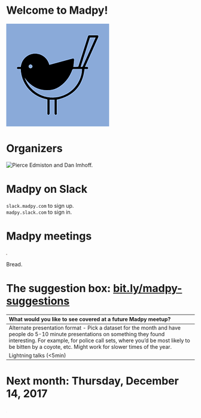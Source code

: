 Welcome to Madpy!
=================

![The Madpy Magpy.](img/madpy-logo.png)

Organizers
==========

![Pierce Edmiston and Dan
Imhoff.](README_files/figure-markdown_strict/organizers-1.png)

Madpy on Slack
==============

`slack.madpy.com` to sign up.  
`madpy.slack.com` to sign in.

Madpy meetings
==============

<img src="README_files/figure-markdown_strict/bread-1.png" alt="Bread." width="2in" />
<p class="caption">
Bread.
</p>

The suggestion box: [bit.ly/madpy-suggestions](https://bit.ly/madpy-suggestions)
================================================================================

<table>
<colgroup>
<col style="width: 100%" />
</colgroup>
<thead>
<tr class="header">
<th style="text-align: left;">What would you like to see covered at a future Madpy meetup?</th>
</tr>
</thead>
<tbody>
<tr class="odd">
<td style="text-align: left;">Alternate presentation format - Pick a dataset for the month and have people do 5-10 minute presentations on something they found interesting. For example, for police call sets, where you’d be most likely to be bitten by a coyote, etc. Might work for slower times of the year.</td>
</tr>
<tr class="even">
<td style="text-align: left;">Lightning talks (&lt;5min)</td>
</tr>
</tbody>
</table>

Next month: Thursday, December 14, 2017
=======================================

<img src="README_files/figure-markdown_strict/pytest-1.png" width="1.5in" />
